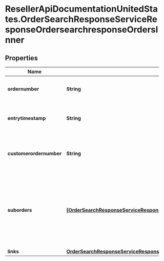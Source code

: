 # ResellerApiDocumentationUnitedStates.OrderSearchResponseServiceResponseOrdersearchresponseOrdersInner

## Properties

Name | Type | Description | Notes
------------ | ------------- | ------------- | -------------
**ordernumber** | **String** | Ingram micro sales order number | 
**entrytimestamp** | **String** | The order creation date-time in UTC format | 
**customerordernumber** | **String** | PO/Order number submitted while creating the order | [optional] 
**suborders** | [**[OrderSearchResponseServiceResponseOrdersearchresponseOrdersInnerSubordersInner]**](OrderSearchResponseServiceResponseOrdersearchresponseOrdersInnerSubordersInner.md) | An order MAY get divided into various sub orders, for example if the SKUs are being shipped from different warehouse. | [optional] 
**links** | [**OrderSearchResponseServiceResponseOrdersearchresponseOrdersInnerLinks**](OrderSearchResponseServiceResponseOrdersearchresponseOrdersInnerLinks.md) |  | [optional] 


